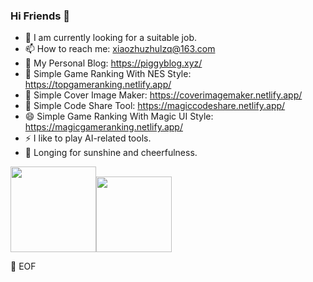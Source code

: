 ### Hi Friends 🥳

- 🔭 I am currently looking for a suitable job.
- 📫 How to reach me: xiaozhuzhulzq@163.com
- 🔗 My Personal Blog: https://piggyblog.xyz/
- 🤖 Simple Game Ranking With NES Style: https://topgameranking.netlify.app/
- 🌱 Simple Cover Image Maker: https://coverimagemaker.netlify.app/
- 💬 Simple Code Share Tool: https://magiccodeshare.netlify.app/
- 😄 Simple Game Ranking With Magic UI Style: https://magicgameranking.netlify.app/
- ⚡ I like to play AI-related tools.
- 🌻 Longing for sunshine and cheerfulness.



  

<img align="" height="137px" src="https://github-readme-stats.vercel.app/api?username=XIAOZHUXUEJAVA&hide_title=true&hide_border=true&show_icons=true&line_height=21&bg_color=0,EC6C6C,FFD479,FFFC79,73FA79&theme=graywhite&hide=prs" /><img align="" height="121px" src="https://github-readme-stats.vercel.app/api/top-langs/?username=XIAOZHUXUEJAVA&hide_title=true&hide_border=true&layout=compact&bg_color=0,73FA79,73FDFF,D783FF&theme=graywhite&locale=cn&hide=html" />
<!--
**XIAOZHUXUEJAVA/XIAOZHUXUEJAVA** is a ✨ _special_ ✨ repository because its `README.md` (this file) appears on your GitHub profile.

Here are some ideas to get you started:

- 🔭 I’m currently working on ...
- 🌱 I’m currently learning ...
- 👯 I’m looking to collaborate on ...
- 🤔 I’m looking for help with ...
- 💬 Ask me about ...
- 📫 How to reach me: ...
- 😄 Pronouns: ...
- ⚡ Fun fact: ...
-->
💾 EOF
